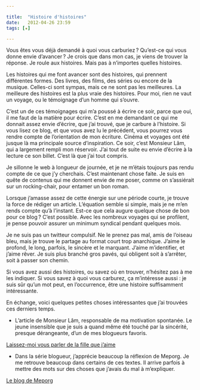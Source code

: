 ```yaml
---

title:  "Histoire d'histoires"
date:   2012-04-26 23:59
tags: [★]

---
```


Vous êtes vous déjà demandé à quoi vous carburiez ? Qu’est-ce qui vous donne envie d’avancer ? Je crois que dans mon cas, je viens de trouver la réponse. Je roule aux histoires. Mais pas à n’importes quelles histoires.

Les histoires qui me font avancer sont des histoires, qui prennent différentes formes. Des livres, des films, des séries ou encore de la musique. Celles-ci sont sympas, mais ce ne sont pas les meilleures. La meilleure des histoires est la plus vraie des histoires. Pour moi, rien ne vaut un voyage, ou le témoignage d’un homme qui s’ouvre.

C’est un de ces témoignages qui m’a poussé à écrire ce soir, parce que oui, il me faut de la matière pour écrire. C’est en me demandant ce qui me donnait assez envie d’écrire, que j’ai trouvé, que je carbure à l’histoire. Si vous lisez ce blog, et que vous avez lu le précédent, vous pourrez vous rendre compte de l’orientation de mon écriture. Cinéma et voyages ont été jusque là ma principale source d’inspiration. Ce soir, c’est Monsieur Lâm, qui a largement rempli mon réservoir. J’ai tout de suite eu envie d’écrire à la lecture ce son billet. C’est là que j’ai tout compris.

Je sillonne le web à longueur de journée, et je ne m’étais toujours pas rendu compte de ce que j’y cherchais. C’est maintenant chose faite. Je suis en quête de contenus qui me donnent envie de me poser, comme on s’assiérait sur un rocking-chair, pour entamer un bon roman.

Lorsque j’amasse assez de cette énergie sur une période courte, je trouve la force de rédiger un article. L’équation semble si simple, mais je ne m’en rends compte qu’à l’instant. Est-ce que cela augure quelque chose de bon pour ce blog ? C’est possible. Avec les nombreux voyages qui se profilent, je pense pouvoir assurer un minimum syndical pendant quelques mois.

Je ne suis pas un twitteur compulsif. Ne le prenez pas mal, amis de l’oiseau bleu, mais je trouve le partage au format court trop anarchique. J’aime le profond, le long, parfois, le sincère et le marquant. J’aime m’identifier, et j’aime rêver. Je suis plus branché gros pavés, qui obligent soit à s’arrêter, soit à passer son chemin.

Si vous avez aussi des histoires, ou savez où en trouver, n’hésitez pas à me les indiquer. Si vous savez à quoi vous carburez, ça m’intéresse aussi : je suis sûr qu’un mot peut, en l’occurrence, être une histoire suffisamment intéressante.

En échange, voici quelques petites choses intéressantes que j’ai trouvées ces derniers temps.

*   L’article de Monsieur Lâm, responsable de ma motivation spontanée. Le jeune insensible que je suis a quand même été touché par la sincérité, presque dérangeante, d’un de mes blogueurs favoris.

[Laissez-moi vous parler de la fille que j’aime](http://www.monsieurlam.com/2012/04/23/laissez-moi-vous-parler-de-la-fille-que-jaime/ "Blog de Monsieur Lam")

*   Dans la série blogueur, j’apprécie beaucoup la réflexion de Meporg. Je me retrouve beaucoup dans certains de ces textes. Il arrive parfois à mettre des mots sur des choses que j’avais du mal à m’expliquer.

[Le blog de Meporg](http://www.meporg.com/?cat=9)